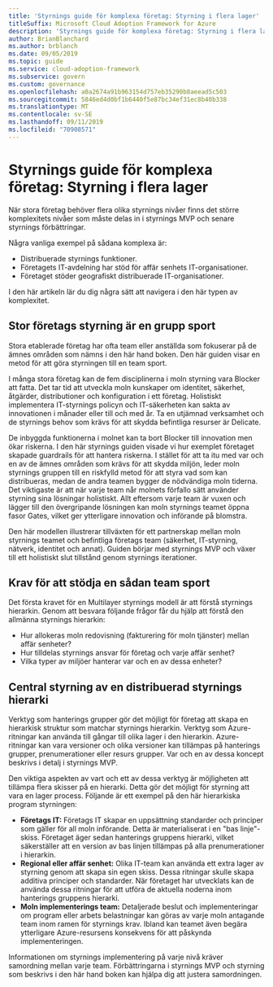 ```yaml
---
title: 'Styrnings guide för komplexa företag: Styrning i flera lager'
titleSuffix: Microsoft Cloud Adoption Framework for Azure
description: 'Styrnings guide för komplexa företag: Styrning i flera lager'
author: BrianBlanchard
ms.author: brblanch
ms.date: 09/05/2019
ms.topic: guide
ms.service: cloud-adoption-framework
ms.subservice: govern
ms.custom: governance
ms.openlocfilehash: a0a2674a91b963154d757eb35290b8aeead5c503
ms.sourcegitcommit: 5846ed4d0bf1b6440f5e87bc34ef31ec8b40b338
ms.translationtype: MT
ms.contentlocale: sv-SE
ms.lasthandoff: 09/11/2019
ms.locfileid: "70908571"
---
```

# <a name="governance-guide-for-complex-enterprises-multiple-layers-of-governance"></a>Styrnings guide för komplexa företag: Styrning i flera lager

När stora företag behöver flera olika styrnings nivåer finns det större komplexitets nivåer som måste delas in i styrnings MVP och senare styrnings förbättringar.

Några vanliga exempel på sådana komplexa är:

- Distribuerade styrnings funktioner.
- Företagets IT-avdelning har stöd för affär senhets IT-organisationer.
- Företaget stöder geografiskt distribuerade IT-organisationer.

I den här artikeln lär du dig några sätt att navigera i den här typen av komplexitet.

## <a name="large-enterprise-governance-is-a-team-sport"></a>Stor företags styrning är en grupp sport

Stora etablerade företag har ofta team eller anställda som fokuserar på de ämnes områden som nämns i den här hand boken. Den här guiden visar en metod för att göra styrningen till en team sport.

I många stora företag kan de fem disciplinerna i moln styrning vara Blocker att fatta. Det tar tid att utveckla moln kunskaper om identitet, säkerhet, åtgärder, distributioner och konfiguration i ett företag. Holistiskt implementera IT-styrnings policyn och IT-säkerheten kan sakta av innovationen i månader eller till och med år. Ta en utjämnad verksamhet och de styrnings behov som krävs för att skydda befintliga resurser är Delicate.

De inbyggda funktionerna i molnet kan ta bort Blocker till innovation men ökar riskerna. I den här styrnings guiden visade vi hur exemplet företaget skapade guardrails för att hantera riskerna. I stället för att ta itu med var och en av de ämnes områden som krävs för att skydda miljön, leder moln styrnings gruppen till en riskfylld metod för att styra vad som kan distribueras, medan de andra teamen bygger de nödvändiga moln tiderna. Det viktigaste är att när varje team når molnets förfallo sätt använder styrning sina lösningar holistiskt. Allt eftersom varje team är vuxen och lägger till den övergripande lösningen kan moln styrnings teamet öppna fasor Gates, vilket ger ytterligare innovation och införande på blomstra.

Den här modellen illustrerar tillväxten för ett partnerskap mellan moln styrnings teamet och befintliga företags team (säkerhet, IT-styrning, nätverk, identitet och annat). Guiden börjar med styrnings MVP och växer till ett holistiskt slut tillstånd genom styrnings iterationer.

## <a name="requirements-to-supporting-such-a-team-sport"></a>Krav för att stödja en sådan team sport

Det första kravet för en Multilayer styrnings modell är att förstå styrnings hierarkin. Genom att besvara följande frågor får du hjälp att förstå den allmänna styrnings hierarkin:

- Hur allokeras moln redovisning (fakturering för moln tjänster) mellan affär senheter?
- Hur tilldelas styrnings ansvar för företag och varje affär senhet?
- Vilka typer av miljöer hanterar var och en av dessa enheter?

## <a name="central-governance-of-a-distributed-governance-hierarchy"></a>Central styrning av en distribuerad styrnings hierarki

Verktyg som hanterings grupper gör det möjligt för företag att skapa en hierarkisk struktur som matchar styrnings hierarkin. Verktyg som Azure-ritningar kan använda till gångar till olika lager i den hierarkin. Azure-ritningar kan vara versioner och olika versioner kan tillämpas på hanterings grupper, prenumerationer eller resurs grupper. Var och en av dessa koncept beskrivs i detalj i styrnings MVP.

Den viktiga aspekten av vart och ett av dessa verktyg är möjligheten att tillämpa flera skisser på en hierarki. Detta gör det möjligt för styrning att vara en lager process. Följande är ett exempel på den här hierarkiska program styrningen:

- **Företags IT:** Företags IT skapar en uppsättning standarder och principer som gäller för all moln införande. Detta är materialiserat i en "bas linje"-skiss. Företaget äger sedan hanterings gruppens hierarki, vilket säkerställer att en version av bas linjen tillämpas på alla prenumerationer i hierarkin.
- **Regional eller affär senhet:** Olika IT-team kan använda ett extra lager av styrning genom att skapa sin egen skiss. Dessa ritningar skulle skapa additiva principer och standarder. När företaget har utvecklats kan de använda dessa ritningar för att utföra de aktuella noderna inom hanterings gruppens hierarki.
- **Moln implementerings team:** Detaljerade beslut och implementeringar om program eller arbets belastningar kan göras av varje moln antagande team inom ramen för styrnings krav. Ibland kan teamet även begära ytterligare Azure-resursens konsekvens för att påskynda implementeringen.

Informationen om styrnings implementering på varje nivå kräver samordning mellan varje team. Förbättringarna i styrnings MVP och styrning som beskrivs i den här hand boken kan hjälpa dig att justera samordningen.

